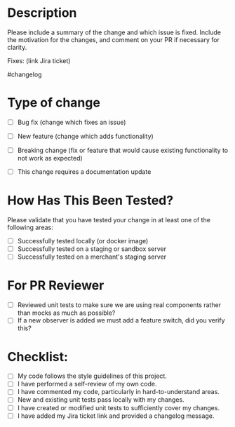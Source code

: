# Description
Please include a summary of the change and which issue is fixed. Include the motivation for the changes, and comment on your PR if necessary for clarity.

Fixes: (link Jira ticket)

#changelog

# Type of change

- [ ] Bug fix (change which fixes an issue)
- [ ] New feature (change which adds functionality)
- [ ] Breaking change (fix or feature that would cause existing functionality to not work as expected)
- [ ] This change requires a documentation update


# How Has This Been Tested?
Please validate that you have tested your change in at least one of the following areas:

- [ ] Successfully tested locally (or docker image)
- [ ] Successfully tested on a staging or sandbox server
- [ ] Successfully tested on a merchant's staging server

# For PR Reviewer 
- [ ] Reviewed unit tests to make sure we are using real components rather than mocks as much as possible?
- [ ] If a new observer is added we must add a feature switch, did you verify this?

# Checklist:

- [ ] My code follows the style guidelines of this project.
- [ ] I have performed a self-review of my own code.
- [ ] I have commented my code, particularly in hard-to-understand areas.
- [ ] New and existing unit tests pass locally with my changes.
- [ ] I have created or modified unit tests to sufficiently cover my changes.
- [ ] I have added my Jira ticket link and provided a changelog message.

